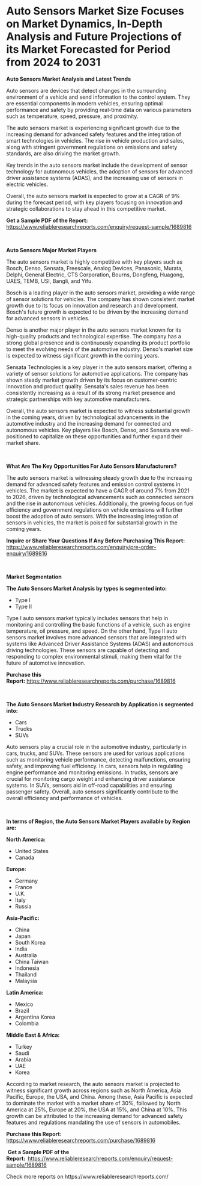 <p><h1>Auto Sensors Market Size Focuses on Market Dynamics, In-Depth Analysis and Future Projections of its Market Forecasted for Period from 2024 to 2031</h1></p><p><strong>Auto Sensors Market Analysis and Latest Trends</strong></p>
<p><p>Auto sensors are devices that detect changes in the surrounding environment of a vehicle and send information to the control system. They are essential components in modern vehicles, ensuring optimal performance and safety by providing real-time data on various parameters such as temperature, speed, pressure, and proximity.</p><p>The auto sensors market is experiencing significant growth due to the increasing demand for advanced safety features and the integration of smart technologies in vehicles. The rise in vehicle production and sales, along with stringent government regulations on emissions and safety standards, are also driving the market growth.</p><p>Key trends in the auto sensors market include the development of sensor technology for autonomous vehicles, the adoption of sensors for advanced driver assistance systems (ADAS), and the increasing use of sensors in electric vehicles.</p><p>Overall, the auto sensors market is expected to grow at a CAGR of 9% during the forecast period, with key players focusing on innovation and strategic collaborations to stay ahead in this competitive market.</p></p>
<p><strong>Get a Sample PDF of the Report:&nbsp;</strong> <a href="https://www.reliableresearchreports.com/enquiry/request-sample/1689816">https://www.reliableresearchreports.com/enquiry/request-sample/1689816</a></p>
<p>&nbsp;</p>
<p><strong>Auto Sensors Major Market Players</strong></p>
<p><p>The auto sensors market is highly competitive with key players such as Bosch, Denso, Sensata, Freescale, Analog Devices, Panasonic, Murata, Delphi, General Electric, CTS Corporation, Bourns, Dongfeng, Huagong, UAES, TEMB, USI, Bangli, and Yifu. </p><p>Bosch is a leading player in the auto sensors market, providing a wide range of sensor solutions for vehicles. The company has shown consistent market growth due to its focus on innovation and research and development. Bosch's future growth is expected to be driven by the increasing demand for advanced sensors in vehicles.</p><p>Denso is another major player in the auto sensors market known for its high-quality products and technological expertise. The company has a strong global presence and is continuously expanding its product portfolio to meet the evolving needs of the automotive industry. Denso's market size is expected to witness significant growth in the coming years.</p><p>Sensata Technologies is a key player in the auto sensors market, offering a variety of sensor solutions for automotive applications. The company has shown steady market growth driven by its focus on customer-centric innovation and product quality. Sensata's sales revenue has been consistently increasing as a result of its strong market presence and strategic partnerships with key automotive manufacturers.</p><p>Overall, the auto sensors market is expected to witness substantial growth in the coming years, driven by technological advancements in the automotive industry and the increasing demand for connected and autonomous vehicles. Key players like Bosch, Denso, and Sensata are well-positioned to capitalize on these opportunities and further expand their market share.</p></p>
<p>&nbsp;</p>
<p><strong>What Are The Key Opportunities For Auto Sensors Manufacturers?</strong></p>
<p><p>The auto sensors market is witnessing steady growth due to the increasing demand for advanced safety features and emission control systems in vehicles. The market is expected to have a CAGR of around 7% from 2021 to 2026, driven by technological advancements such as connected sensors and the rise in autonomous vehicles. Additionally, the growing focus on fuel efficiency and government regulations on vehicle emissions will further boost the adoption of auto sensors. With the increasing integration of sensors in vehicles, the market is poised for substantial growth in the coming years.</p></p>
<p><strong>Inquire or Share Your Questions If Any Before Purchasing This Report:</strong> <a href="https://www.reliableresearchreports.com/enquiry/pre-order-enquiry/1689816">https://www.reliableresearchreports.com/enquiry/pre-order-enquiry/1689816</a></p>
<p>&nbsp;</p>
<p><strong>Market Segmentation</strong></p>
<p><strong>The Auto Sensors Market Analysis by types is segmented into:</strong></p>
<p><ul><li>Type I</li><li>Type II</li></ul></p>
<p><p>Type I auto sensors market typically includes sensors that help in monitoring and controlling the basic functions of a vehicle, such as engine temperature, oil pressure, and speed. On the other hand, Type II auto sensors market involves more advanced sensors that are integrated with systems like Advanced Driver Assistance Systems (ADAS) and autonomous driving technologies. These sensors are capable of detecting and responding to complex environmental stimuli, making them vital for the future of automotive innovation.</p></p>
<p><strong>Purchase this Report:&nbsp;</strong><a href="https://www.reliableresearchreports.com/purchase/1689816">https://www.reliableresearchreports.com/purchase/1689816</a></p>
<p>&nbsp;</p>
<p><strong>The Auto Sensors Market Industry Research by Application is segmented into:</strong></p>
<p><ul><li>Cars</li><li>Trucks</li><li>SUVs</li></ul></p>
<p><p>Auto sensors play a crucial role in the automotive industry, particularly in cars, trucks, and SUVs. These sensors are used for various applications such as monitoring vehicle performance, detecting malfunctions, ensuring safety, and improving fuel efficiency. In cars, sensors help in regulating engine performance and monitoring emissions. In trucks, sensors are crucial for monitoring cargo weight and enhancing driver assistance systems. In SUVs, sensors aid in off-road capabilities and ensuring passenger safety. Overall, auto sensors significantly contribute to the overall efficiency and performance of vehicles.</p></p>
<p>&nbsp;</p>
<p><strong>In terms of Region, the Auto Sensors Market Players available by Region are:</strong></p>
<p>
    <p> <strong> North America: </strong>
        <ul>
            <li>United States</li>
            <li>Canada</li>
        </ul>
        </p> 
    <p> <strong> Europe: </strong>
        <ul>
            <li>Germany</li>
            <li>France</li>
            <li>U.K.</li>
            <li>Italy</li>
            <li>Russia</li>
        </ul>
        </p> 
    <p> <strong> Asia-Pacific: </strong>
        <ul>
            <li>China</li>
            <li>Japan</li>
            <li>South Korea</li>
            <li>India</li>
            <li>Australia</li>
            <li>China Taiwan</li>
            <li>Indonesia</li>
            <li>Thailand</li>
            <li>Malaysia</li>
        </ul>
        </p> 
    <p> <strong> Latin America: </strong>
        <ul>
            <li>Mexico</li>
            <li>Brazil</li>
            <li>Argentina Korea</li>
            <li>Colombia</li>
        </ul>
        </p> 
    <p> <strong> Middle East & Africa: </strong>
        <ul>
            <li>Turkey</li>
            <li>Saudi</li>
            <li>Arabia</li>
            <li>UAE</li>
            <li>Korea</li>
        </ul>
    </p>
    </p>
<p><p>According to market research, the auto sensors market is projected to witness significant growth across regions such as North America, Asia Pacific, Europe, the USA, and China. Among these, Asia Pacific is expected to dominate the market with a market share of 30%, followed by North America at 25%, Europe at 20%, the USA at 15%, and China at 10%. This growth can be attributed to the increasing demand for advanced safety features and regulations mandating the use of sensors in automobiles.</p></p>
<p><strong>Purchase this Report: </strong><a href="https://www.reliableresearchreports.com/purchase/1689816">https://www.reliableresearchreports.com/purchase/1689816</a></p>
<p>&nbsp;<strong>Get a Sample PDF of the Report:&nbsp;&nbsp;</strong><a href="https://www.reliableresearchreports.com/enquiry/request-sample/1689816">https://www.reliableresearchreports.com/enquiry/request-sample/1689816</a></p>
<p><strong></strong></p>
<p>Check more reports on https://www.reliableresearchreports.com/</p>
